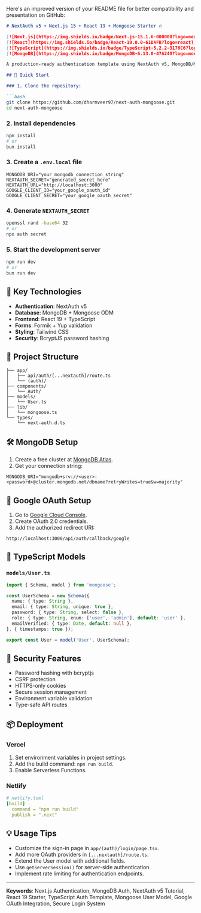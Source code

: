 Here's an improved version of your README file for better compatibility and presentation on GitHub:

```markdown
# NextAuth v5 + Next.js 15 + React 19 + Mongoose Starter 🔥

[![Next.js](https://img.shields.io/badge/Next.js-15.1.6-000000?logo=next.js)](https://nextjs.org/)
[![React](https://img.shields.io/badge/React-19.0.0-61DAFB?logo=react)](https://react.dev/)
[![TypeScript](https://img.shields.io/badge/TypeScript-5.2.2-3178C6?logo=typescript)](https://www.typescriptlang.org/)
[![MongoDB](https://img.shields.io/badge/MongoDB-6.13.0-47A248?logo=mongodb)](https://www.mongodb.com/)

A production-ready authentication template using NextAuth v5, MongoDB/Mongoose, and TypeScript. It supports both credentials and OAuth providers.

## 🚀 Quick Start

### 1. Clone the repository:

```bash
git clone https://github.com/dharmveer97/next-auth-mongoose.git
cd next-auth-mongoose
```

### 2. Install dependencies

```bash
npm install
# or
bun install
```

### 3. Create a `.env.local` file

```env
MONGODB_URI="your_mongodb_connection_string"
NEXTAUTH_SECRET="generated_secret_here"
NEXTAUTH_URL="http://localhost:3000"
GOOGLE_CLIENT_ID="your_google_oauth_id"
GOOGLE_CLIENT_SECRET="your_google_oauth_secret"
```

### 4. Generate `NEXTAUTH_SECRET`

```bash
openssl rand -base64 32
# or
npx auth secret
```

### 5. Start the development server

```bash
npm run dev
# or
bun run dev
```

## 🔧 Key Technologies

- **Authentication**: NextAuth v5
- **Database**: MongoDB + Mongoose ODM
- **Frontend**: React 19 + TypeScript
- **Forms**: Formik + Yup validation
- **Styling**: Tailwind CSS
- **Security**: BcryptJS password hashing

## 📂 Project Structure

```
├── app/
│   ├── api/auth/[...nextauth]/route.ts
│   └── (auth)/
├── components/
│   └── Auth/
├── models/
│   └── User.ts
├── lib/
│   └── mongoose.ts
└── types/
    └── next-auth.d.ts
```

## 🛠️ MongoDB Setup

1. Create a free cluster at [MongoDB Atlas](https://www.mongodb.com/atlas/database).
2. Get your connection string:

```env
MONGODB_URI="mongodb+srv://<user>:<password>@cluster.mongodb.net/dbname?retryWrites=true&w=majority"
```

## 🔐 Google OAuth Setup

1. Go to [Google Cloud Console](https://console.cloud.google.com/).
2. Create OAuth 2.0 credentials.
3. Add the authorized redirect URI:

```
http://localhost:3000/api/auth/callback/google
```

## 🧩 TypeScript Models

### `models/User.ts`

```typescript
import { Schema, model } from 'mongoose';

const UserSchema = new Schema({
  name: { type: String },
  email: { type: String, unique: true },
  password: { type: String, select: false },
  role: { type: String, enum: ['user', 'admin'], default: 'user' },
  emailVerified: { type: Date, default: null },
}, { timestamps: true });

export const User = model('User', UserSchema);
```

## 🚨 Security Features

- Password hashing with bcryptjs
- CSRF protection
- HTTPS-only cookies
- Secure session management
- Environment variable validation
- Type-safe API routes

## 📦 Deployment

### Vercel

1. Set environment variables in project settings.
2. Add the build command: `npm run build`.
3. Enable Serverless Functions.

### Netlify

```yaml
# netlify.toml
[build]
  command = "npm run build"
  publish = ".next"
```

## 💡 Usage Tips

- Customize the sign-in page in `app/(auth)/login/page.tsx`.
- Add more OAuth providers in `[...nextauth]/route.ts`.
- Extend the User model with additional fields.
- Use `getServerSession()` for server-side authentication.
- Implement rate limiting for authentication endpoints.

---

**Keywords**: Next.js Authentication, MongoDB Auth, NextAuth v5 Tutorial, React 19 Starter, TypeScript Auth Template, Mongoose User Model, Google OAuth Integration, Secure Login System

```
